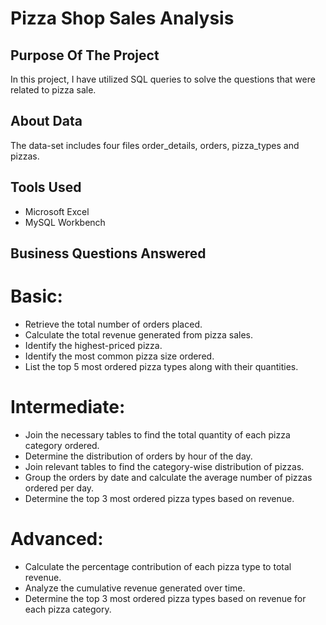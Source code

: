 # Pizza Shop Sales Analysis

## Purpose Of The Project

In this project, I have utilized SQL queries to solve the questions that were related to pizza sale.

## About Data

The data-set includes four files order_details, orders, pizza_types and pizzas.

## Tools Used

- Microsoft Excel
- MySQL Workbench


## Business Questions Answered

# Basic:
- Retrieve the total number of orders placed.
- Calculate the total revenue generated from pizza sales.
- Identify the highest-priced pizza.
- Identify the most common pizza size ordered.
- List the top 5 most ordered pizza types along with their quantities.


# Intermediate:
- Join the necessary tables to find the total quantity of each pizza category ordered.
- Determine the distribution of orders by hour of the day.
- Join relevant tables to find the category-wise distribution of pizzas.
- Group the orders by date and calculate the average number of pizzas ordered per day.
- Determine the top 3 most ordered pizza types based on revenue.

# Advanced:
- Calculate the percentage contribution of each pizza type to total revenue.
- Analyze the cumulative revenue generated over time.
- Determine the top 3 most ordered pizza types based on revenue for each pizza category.
